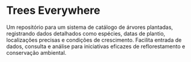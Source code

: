 # Trees Everywhere
Um repositório para um sistema de catálogo de árvores plantadas, registrando dados detalhados como espécies, datas de plantio, localizações precisas e condições de crescimento. Facilita entrada de dados, consulta e análise para iniciativas eficazes de reflorestamento e conservação ambiental.
